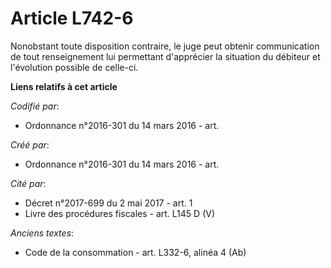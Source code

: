 # Article L742-6

Nonobstant toute disposition contraire, le juge peut obtenir communication de tout renseignement lui permettant d'apprécier
la situation du débiteur et l'évolution possible de celle-ci.

**Liens relatifs à cet article**

_Codifié par_:

  - Ordonnance n°2016-301 du 14 mars 2016 - art.

_Créé par_:

  - Ordonnance n°2016-301 du 14 mars 2016 - art.

_Cité par_:

  - Décret n°2017-699 du 2 mai 2017 - art. 1
  - Livre des procédures fiscales - art. L145 D (V)

_Anciens textes_:

  - Code de la consommation - art. L332-6, alinéa 4 (Ab)
